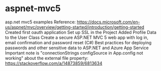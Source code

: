 # aspnet-mvc5
asp.net mvc5 examples
Reference:
https://docs.microsoft.com/en-us/aspnet/mvc/overview/getting-started/introduction/getting-started
Created first oauth application
Set up SSL in the Project
Added Profile Data to the User Class
Create a secure ASP.NET MVC 5 web app with log in, email confirmation and password reset (C#)
Best practices for deploying passwords and other sensitive data to ASP.NET and Azure App Service
Important note is "connectionStrings configSource in App.config not working" about the external file property:
https://stackoverflow.com/a/14873859/6813634